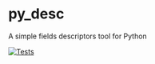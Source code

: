 # py_desc
A simple fields descriptors tool for Python 

[![Tests](https://github.com/syth0le/py_desc/actions/workflows/run_tests.yml/badge.svg)](https://github.com/syth0le/py_desc/actions/workflows/run_tests.yml)
